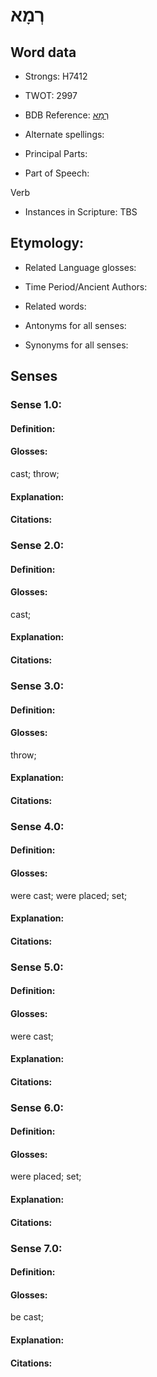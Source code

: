 # רְמָא

<!-- Status: S2="NeedsEdits" -->
<!-- Lexica used for edits:   -->

## Word data

* Strongs: H7412

* TWOT: 2997

* BDB Reference: [רְמָא](rc://en/bdb/dict/xt.ak.aa)

* Alternate spellings:

* Principal Parts:

* Part of Speech:

Verb

* Instances in Scripture: TBS

## Etymology:

* Related Language glosses:

* Time Period/Ancient Authors:

* Related words:

* Antonyms for all senses:

* Synonyms for all senses:

## Senses

### Sense 1.0:

#### Definition:

#### Glosses:

cast; throw; 

#### Explanation:

#### Citations:



### Sense 2.0:

#### Definition:

#### Glosses:

cast; 

#### Explanation:

#### Citations:



### Sense 3.0:

#### Definition:

#### Glosses:

throw; 

#### Explanation:

#### Citations:



### Sense 4.0:

#### Definition:

#### Glosses:

were cast; were placed; set; 

#### Explanation:

#### Citations:



### Sense 5.0:

#### Definition:

#### Glosses:

were cast; 

#### Explanation:

#### Citations:



### Sense 6.0:

#### Definition:

#### Glosses:

were placed; set; 

#### Explanation:

#### Citations:



### Sense 7.0:

#### Definition:

#### Glosses:

be cast; 

#### Explanation:

#### Citations:



